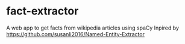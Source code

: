 # fact-extractor
A web app to get facts from wikipedia articles using spaCy
Inpired by https://github.com/susanli2016/Named-Entity-Extractor
